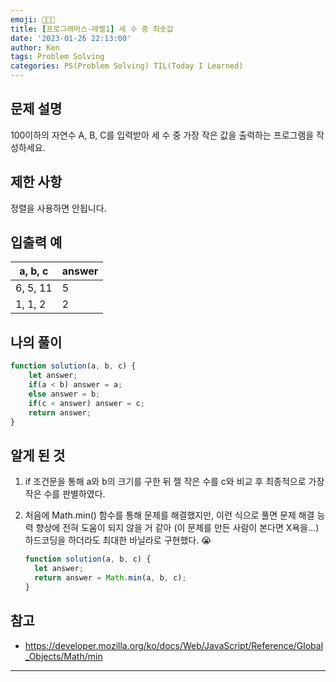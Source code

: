 ```yaml
---
emoji: 🧑🏻‍💻
title: [프로그래머스-레벨1] 세 수 중 최솟값
date: '2023-01-26 22:13:00'
author: Ken
tags: Problem Solving
categories: PS(Problem Solving) TIL(Today I Learned)
---
```

## 문제 설명

100이하의 자연수 A, B, C를 입력받아 세 수 중 가장 작은 값을 출력하는 프로그램을 작성하세요.

## 제한 사항

정렬을 사용하면 안됩니다.

## 입출력 예

| a, b, c  | answer |
| -------- | ------ |
| 6, 5, 11 | 5      |
| 1, 1, 2  | 2      |

## 나의 풀이

```javascript
function solution(a, b, c) {
	let answer;
	if(a < b) answer = a;
	else answer = b;
	if(c < answer) answer = c; 
	return answer;
}
```

## 알게 된 것

1. if 조건문을 통해 a와 b의 크기를 구한 뒤 젤 작은 수를 c와 비교 후 최종적으로 가장 작은 수를 판별하였다.

2. 처음에 Math.min() 함수를 통해 문제를 해결했지만, 이런 식으로 풀면 문제 해결 능력 향상에 전혀 도움이 되지 않을 거 같아 (이 문제를 만든 사람이 본다면 X욕을...) 하드코딩을 하더라도 최대한 바닐라로 구현했다. 😭

   ```javascript
   function solution(a, b, c) {
     let answer;
     return answer = Math.min(a, b, c);
   }
   ```

## 참고

* https://developer.mozilla.org/ko/docs/Web/JavaScript/Reference/Global_Objects/Math/min

---